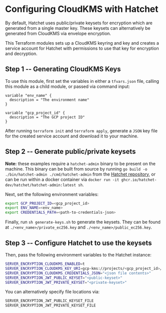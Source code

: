 # Configuring CloudKMS with Hatchet

By default, Hatchet uses public/private keysets for encryption which are generated from a single master key. These keysets can alternatively be generated from CloudKMS via envelope encryption.

This Terraform modules sets up a CloudKMS keyring and key and creates a service account for Hatchet with permissions to use that key for encryption and decryption.

## Step 1 -- Generating CloudKMS Keys

To use this module, first set the variables in either a `tfvars.json` file, calling this module as a child module, or passed via command input:

```
variable "env_name" {
  description = "The environment name"
}

variable "gcp_project_id" {
  description = "The GCP project ID"
}
```

After running `terraform init` and `terraform apply`, generate a `JSON` key file for the created service account and download it to your machine.

## Step 2 -- Generate public/private keysets

**Note:** these examples require a `hatchet-admin` binary to be present on the machine. This binary can be built from source by running `go build -o ./bin/hatchet-admin ./cmd/hatchet-admin` from the [Hatchet repository](https://github.com/hatchet-dev/hatchet), or can be run within a docker container via `docker run -it ghcr.io/hatchet-dev/hatchet/hatchet-admin:latest sh`.

Next, set the following environment variables:

```sh
export GCP_PROJECT_ID=<gcp_project_id>
export ENV_NAME=<env_name>
export CREDENTIALS_PATH=<path-to-credentials-json>
```

Finally, run `sh generate-keys.sh` to generate the keysets. They can be found at `./<env_name>/private_ec256.key` and `./<env_name>/public_ec256.key`.

## Step 3 -- Configure Hatchet to use the keysets

Then, pass the following environment variables to the Hatchet instance:

```sh
SERVER_ENCRYPTION_CLOUDKMS_ENABLED=t
SERVER_ENCRYPTION_CLOUDKMS_KEY_URI=gcp-kms://projects/<gcp_project_id>/locations/global/keyRings/<env_name>/cryptoKeys/<env_name> # TODO: replace gcp_project_id and env_name
SERVER_ENCRYPTION_CLOUDKMS_CREDENTIALS_JSON="<json file contents>"
SERVER_ENCRYPTION_JWT_PUBLIC_KEYSET="<public-keyset>"
SERVER_ENCRYPTION_JWT_PRIVATE_KEYSET="<private-keyset>"
```

You can alternatively specify file locations via:

```sh
SERVER_ENCRYPTION_JWT_PUBLIC_KEYSET_FILE
SERVER_ENCRYPTION_JWT_PRIVATE_KEYSET_FILE
```
